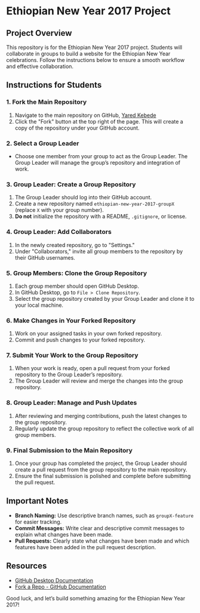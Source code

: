 # Ethiopian New Year 2017 Project

## Project Overview

This repository is for the Ethiopian New Year 2017 project. Students will collaborate in groups to build a website for the Ethiopian New Year celebrations. Follow the instructions below to ensure a smooth workflow and effective collaboration.

## Instructions for Students

### 1. Fork the Main Repository

1. Navigate to the main repository on GitHub, [Yared Kebede](https://github.com/Yareda21/web-class)
2. Click the "Fork" button at the top right of the page. This will create a copy of the repository under your GitHub account.

### 2. Select a Group Leader

-   Choose one member from your group to act as the Group Leader. The Group Leader will manage the group’s repository and integration of work.

### 3. Group Leader: Create a Group Repository

1. The Group Leader should log into their GitHub account.
2. Create a new repository named `ethiopian-new-year-2017-groupX` (replace `X` with your group number).
3. **Do not** initialize the repository with a README, `.gitignore`, or license.

### 4. Group Leader: Add Collaborators

1. In the newly created repository, go to "Settings."
2. Under "Collaborators," invite all group members to the repository by their GitHub usernames.

### 5. Group Members: Clone the Group Repository

1. Each group member should open GitHub Desktop.
2. In GitHub Desktop, go to `File > Clone Repository`.
3. Select the group repository created by your Group Leader and clone it to your local machine.

### 6. Make Changes in Your Forked Repository

1. Work on your assigned tasks in your own forked repository.
2. Commit and push changes to your forked repository.

### 7. Submit Your Work to the Group Repository

1. When your work is ready, open a pull request from your forked repository to the Group Leader’s repository.
2. The Group Leader will review and merge the changes into the group repository.

### 8. Group Leader: Manage and Push Updates

1. After reviewing and merging contributions, push the latest changes to the group repository.
2. Regularly update the group repository to reflect the collective work of all group members.

### 9. Final Submission to the Main Repository

1. Once your group has completed the project, the Group Leader should create a pull request from the group repository to the main repository.
2. Ensure the final submission is polished and complete before submitting the pull request.

## Important Notes

-   **Branch Naming:** Use descriptive branch names, such as `groupX-feature` for easier tracking.
-   **Commit Messages:** Write clear and descriptive commit messages to explain what changes have been made.
-   **Pull Requests:** Clearly state what changes have been made and which features have been added in the pull request description.

## Resources

-   [GitHub Desktop Documentation](https://help.github.com/desktop)
-   [Fork a Repo - GitHub Documentation](https://docs.github.com/en/get-started/quickstart/fork-a-repo)

Good luck, and let’s build something amazing for the Ethiopian New Year 2017!
